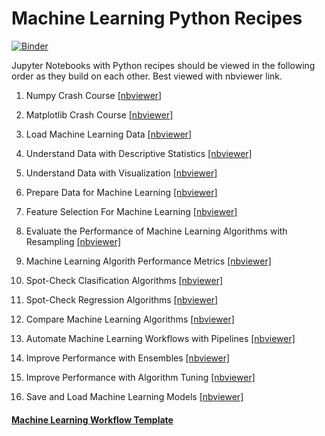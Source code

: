 # Machine Learning Python Recipes

[![Binder](https://mybinder.org/badge_logo.svg)](https://mybinder.org/v2/git/https%3A%2F%2Fgithub.com%2Fdanagerous%2Fjupyter-notebooks/master)

Jupyter Notebooks with Python recipes should be viewed in the following order as they build on each other. Best viewed with nbviewer link.

1. Numpy Crash Course [[nbviewer]](http://nbviewer.jupyter.org/github/danagerous/jupyter-notebooks/blob/master/machine-learning-recipes/notebooks/code/Numpy-Crash-Course.ipynb)

2. Matplotlib Crash Course [[nbviewer]](http://nbviewer.jupyter.org/github/danagerous/jupyter-notebooks/blob/master/machine-learning-recipes/notebooks/code/Matplotlib-Crash-Course.ipynb)

3. Load Machine Learning Data [[nbviewer]](http://nbviewer.jupyter.org/github/danagerous/jupyter-notebooks/blob/master/machine-learning-recipes/notebooks/code/Load-Machine-Learning-Data.ipynb)

4. Understand Data with Descriptive Statistics [[nbviewer]](http://nbviewer.jupyter.org/github/danagerous/jupyter-notebooks/blob/master/machine-learning-recipes/notebooks/code/Understand-Data-With-Descriptive-Statistic.ipynb)

5. Understand Data with Visualization [[nbviewer]](http://nbviewer.jupyter.org/github/danagerous/jupyter-notebooks/blob/master/machine-learning-recipes/notebooks/code/Understand-Data-With-Visualization.ipynb)

6. Prepare Data for Machine Learning [[nbviewer]](http://nbviewer.jupyter.org/github/danagerous/jupyter-notebooks/blob/master/machine-learning-recipes/notebooks/code/Prepare-Data-For-Machine-Learning.ipynb)

7. Feature Selection For Machine Learning [[nbviewer]](http://nbviewer.jupyter.org/github/danagerous/jupyter-notebooks/blob/master/machine-learning-recipes/notebooks/code/Feature-Selection-For-Machine-Learning.ipynb)

8. Evaluate the Performance of Machine Learning Algorithms with Resampling [[nbviewer]](http://nbviewer.jupyter.org/github/danagerous/jupyter-notebooks/blob/master/machine-learning-recipes/notebooks/code/Evaluate-the-Performance-of-Machine-Learning-Algorithms-with-Resampling.ipynb)

9. Machine Learning Algorith Performance Metrics [[nbviewer]](http://nbviewer.jupyter.org/github/danagerous/jupyter-notebooks/blob/master/machine-learning-recipes/notebooks/code/Machine-Learning-Algorithm-Performance-Metrics.ipynb)

10. Spot-Check Clasification Algorithms [[nbviewer]](http://nbviewer.jupyter.org/github/danagerous/jupyter-notebooks/blob/master/machine-learning-recipes/notebooks/code/Spot-Check-Classification-Algorithms.ipynb)

11. Spot-Check Regression Algorithms [[nbviewer]](http://nbviewer.jupyter.org/github/danagerous/jupyter-notebooks/blob/master/machine-learning-recipes/notebooks/code/Spot-Check-Regression-Algorithms.ipynb)

12. Compare Machine Learning Algorithms [[nbviewer]](http://nbviewer.jupyter.org/github/danagerous/jupyter-notebooks/blob/master/machine-learning-recipes/notebooks/code/Compare-Machine-Learning-Algorithms.ipynb)

13. Automate Machine Learning Workflows with Pipelines [[nbviewer]](http://nbviewer.jupyter.org/github/danagerous/jupyter-notebooks/blob/master/machine-learning-recipes/notebooks/code/Automate-Machine-Learning-Workflows-with-Pipelines.ipynb)

14. Improve Performance with Ensembles [[nbviewer]](http://nbviewer.jupyter.org/github/danagerous/jupyter-notebooks/blob/master/machine-learning-recipes/notebooks/code/Improve-Performance-with-Ensembles.ipynb)

15. Improve Performance with Algorithm Tuning [[nbviewer]](http://nbviewer.jupyter.org/github/danagerous/jupyter-notebooks/blob/master/machine-learning-recipes/notebooks/code/Improve-Performance-with-Algorithm-Tuning.ipynb)

16. Save and Load Machine Learning Models [[nbviewer]](http://nbviewer.jupyter.org/github/danagerous/jupyter-notebooks/blob/master/machine-learning-recipes/notebooks/code/Save-and-Load-Machine-Learning-Models.ipynb)

#### [Machine Learning Workflow Template](https://gist.github.com/danagerous/7cd83c95b5b1ad1408a67a0c71bcae9d)
